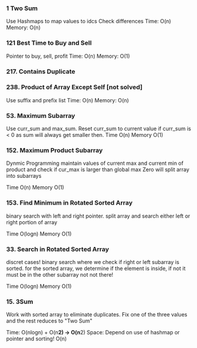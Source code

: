 ### 1 Two Sum
Use Hashmaps to map values to idcs
Check differences
Time:   O(n)
Memory: O(n)

### 121 Best Time to Buy and Sell
Pointer to buy, sell, profit
Time: O(n)
Memory: O(1)

### 217. Contains Duplicate

### 238. Product of Array Except Self [not solved]
Use suffix and prefix list
Time: O(n)
Memory: O(n)

### 53. Maximum Subarray
Use curr_sum and max_sum. Reset  curr_sum to current value if curr_sum is < 0 as sum will always get smaller then.
Time O(n)
Memory O(1)

### 152. Maximum Product Subarray
Dynmic Programming
maintain values of current max and current min of product and check if cur_max is larger than global max
Zero will split array into subarrays

Time O(n)
Memory O(1)


### 153. Find Minimum in Rotated Sorted Array
binary search with left and right pointer. split array and search either left or right portion of array

Time O(logn)
Memory O(1)

### 33. Search in Rotated Sorted Array
discret cases! binary search where we check if right or left subarray is sorted. for the sorted array, we determine if the element is inside, if not it must be in the other subarray not not there!

Time O(logn)
Memory O(1)


### 15. 3Sum
Work with sorted array to eliminate duplicates. Fix one of the three values and the rest reduces to "Two Sum"

Time: O(nlogn) + O(n**2) -> O(n**2)
Space: Depend on use of hashmap or pointer and sorting! O(n)